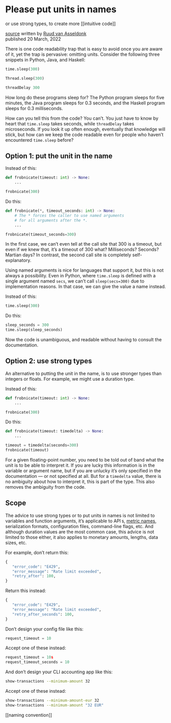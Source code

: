 # Please put units in names
or use strong types, to create more [[intuitive code]]

[source](https://ruudvanasseldonk.com/2022/03/20/please-put-units-in-names)
written by [Ruud van Asseldonk](https://ruudvanasseldonk.com/)  
published 20 March, 2022

There is one code readability trap that is easy to avoid once you are aware of it, yet the trap is pervasive: omitting units. Consider the following three snippets in Python, Java, and Haskell:

```python
time.sleep(300)
```

```python
Thread.sleep(300)
```

```python
threadDelay 300
```

How long do these programs sleep for? The Python program sleeps for five minutes, the Java program sleeps for 0.3 seconds, and the Haskell program sleeps for 0.3 milliseconds.

How can you tell this from the code? You can’t. You just have to know by heart that `time.sleep` takes seconds, while `threadDelay` takes microseconds. If you look it up often enough, eventually that knowledge will stick, but how can we keep the code readable even for people who haven’t encountered `time.sleep` before?

## [](https://ruudvanasseldonk.com/2022/03/20/please-put-units-in-names#option-1-put-the-unit-in-the-name)Option 1: put the unit in the name

Instead of this:

```python
def frobnicate(timeout: int) -> None:
    ...

frobnicate(300)
```

Do this:

```python
def frobnicate(*, timeout_seconds: int) -> None:
    # The * forces the caller to use named arguments
    # for all arguments after the *.
    ...

frobnicate(timeout_seconds=300)
```

In the first case, we can’t even tell at the call site that 300 is a timeout, but even if we knew that, it’s a timeout of 300 what? Milliseconds? Seconds? Martian days? In contrast, the second call site is completely self-explanatory.

Using named arguments is nice for languages that support it, but this is not always a possibility. Even in Python, where `time.sleep` is defined with a single argument named `secs`, we can’t call `sleep(secs=300)` due to implementation reasons. In that case, we can give the value a name instead.

Instead of this:

```python
time.sleep(300)
```

Do this:

```python
sleep_seconds = 300
time.sleep(sleep_seconds)
```

Now the code is unambiguous, and readable without having to consult the documentation.

## [](https://ruudvanasseldonk.com/2022/03/20/please-put-units-in-names#option-2-use-strong-types)Option 2: use strong types

An alternative to putting the unit in the name, is to use stronger types than integers or floats. For example, we might use a duration type.

Instead of this:

```python
def frobnicate(timeout: int) -> None:
    ...

frobnicate(300)
```

Do this:

```python
def frobnicate(timeout: timedelta) -> None:
    ...

timeout = timedelta(seconds=300)
frobnicate(timeout)
```

For a given floating-point number, you need to be told out of band what the unit is to be able to interpret it. If you are lucky this information is in the variable or argument name, but if you are unlucky it’s only specified in the documentation — or not specified at all. But for a `timedelta` value, there is no ambiguity about how to interpret it, this is part of the type. This also removes the ambiguity from the code.

## [](https://ruudvanasseldonk.com/2022/03/20/please-put-units-in-names#scope)Scope

The advice to use strong types or to put units in names is not limited to variables and function arguments, it’s applicable to API s, [metric names](https://prometheus.io/docs/practices/naming/#metric-names), serialization formats, configuration files, command-line flags, etc. And although duration values are the most common case, this advice is not limited to those either, it also applies to monetary amounts, lengths, data sizes, etc.

For example, don’t return this:

```python
{
   "error_code": "E429",
   "error_message": "Rate limit exceeded",
   "retry_after": 100,
}
```

Return this instead:

```python
{
   "error_code": "E429",
   "error_message": "Rate limit exceeded",
   "retry_after_seconds": 100,
}
```

Don’t design your config file like this:

```python
request_timeout = 10
```

Accept one of these instead:

```python
request_timeout = 10s
request_timeout_seconds = 10
```

And don’t design your CLI accounting app like this:

```bash
show-transactions --minimum-amount 32
```

Accept one of these instead:

```bash
show-transactions --minimum-amount-eur 32
show-transactions --minimum-amount "32 EUR"
```

[[naming convention]]